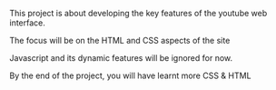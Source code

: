 This project is about developing the key features of the youtube web interface.

The focus will be on the HTML and CSS aspects of the site

Javascript and its dynamic features will be ignored for now.

By the end of the project, you will have learnt more CSS & HTML


